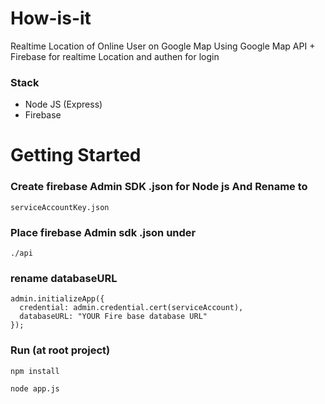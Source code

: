 # How-is-it
Realtime Location of Online User on Google Map Using Google Map API + Firebase for realtime Location and authen for login

### Stack
 - Node JS (Express)
 - Firebase
 
# Getting Started

### Create firebase Admin SDK .json for Node js And Rename to 
```
serviceAccountKey.json
```
### Place firebase Admin sdk .json under
```
./api
```
### rename databaseURL
```
admin.initializeApp({
  credential: admin.credential.cert(serviceAccount),
  databaseURL: "YOUR Fire base database URL"
});
```

### Run (at root project)
```
npm install 

node app.js 
```
